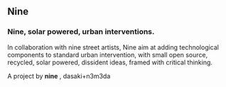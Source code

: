 ## Nine

### Nine, solar powered, urban interventions.

In collaboration with nine street artists, Nine aim at adding technological components to standard urban intervention, with small open source, recycled, solar powered, dissident ideas, framed with critical thinking.

A project by **nine** , dasaki+n3m3da
